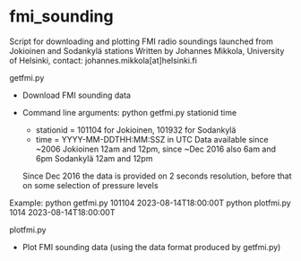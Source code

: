 # fmi_sounding
Script for downloading and plotting FMI radio soundings launched from Jokioinen and Sodankylä stations
Written by Johannes Mikkola, University of Helsinki, contact: johannes.mikkola[at]helsinki.fi

getfmi.py
  - Download FMI sounding data
  - Command line arguments: python getfmi.py stationid time
      * stationid = 101104 for Jokioinen, 101932 for Sodankylä
      * time = YYYY-MM-DDTHH:MM:SSZ in UTC
    Data available since ~2006
    Jokioinen 12am and 12pm, since ~Dec 2016 also 6am and 6pm
    Sodankylä 12am and 12pm

    Since Dec 2016 the data is provided on 2 seconds resolution, before that on some selection of pressure levels

Example:
python getfmi.py 101104 2023-08-14T18:00:00T
python plotfmi.py 1014 2023-08-14T18:00:00T

plotfmi.py
  - Plot FMI sounding data (using the data format produced by getfmi.py)

